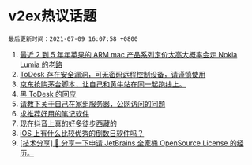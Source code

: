 # v2ex热议话题

`最后更新时间：2021-07-09 16:07:58 +0800`

1. [最近 2 到 5 年年苹果的 ARM mac 产品系列定价太高大概率会走 Nokia Lumia 的老路](https://www.v2ex.com/t/788428)
1. [ToDesk 存在安全漏洞，可无密码远程控制设备，请谨慎使用](https://www.v2ex.com/t/788413)
1. [京东抢购茅台脚本，让自己和黄牛站在同一起跑线上。](https://www.v2ex.com/t/788420)
1. [黑 ToDesk 的回应](https://www.v2ex.com/t/788495)
1. [请教下关于自己在家组服务器，公网访问的问题](https://www.v2ex.com/t/788357)
1. [求推荐好用的笔记软件](https://www.v2ex.com/t/788435)
1. [现在抖音上真的好多徒步西藏的](https://www.v2ex.com/t/788442)
1. [iOS 上有什么比较优秀的倒数日软件吗？](https://www.v2ex.com/t/788358)
1. [[技术分享] 💌 分享一下申请 JetBrains 全家桶 OpenSource License 的经历。](https://www.v2ex.com/t/788434)

